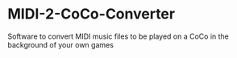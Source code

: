 # MIDI-2-CoCo-Converter
Software to convert MIDI music files to be played on a CoCo in the background of your own games
